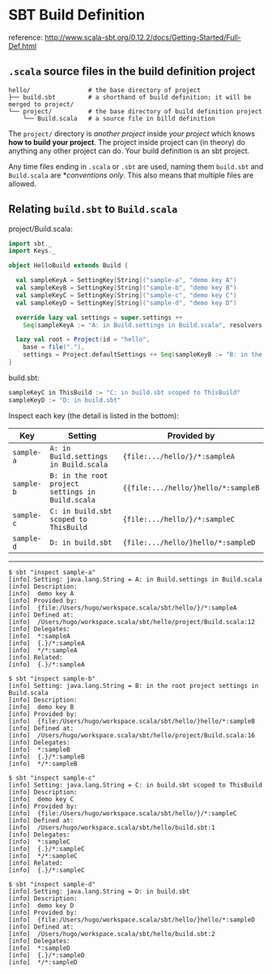 # SBT Build Definition

reference: http://www.scala-sbt.org/0.12.2/docs/Getting-Started/Full-Def.html

## `.scala` source files in the build definition project
```
hello/                # the base directory of project
├── build.sbt         # a shorthand of build definition; it will be merged to project/
└── project/          # the base directory of build definition project
    └── Build.scala   # a source file in billd definition
```

The `project/` directory is *another project* inside *your project* which knows **how to build your project**. The project inside project can (in theory) do anything any other project can do. Your build definition is an sbt project.

Any time files ending in `.scala` or `.sbt` are used, naming them `build.sbt` and `Build.scala` are **conventions only*. This also means that multiple files are allowed.

## Relating `build.sbt` to `Build.scala`

project/Build.scala:
```scala
import sbt._
import Keys._

object HelloBuild extends Build {

  val sampleKeyA = SettingKey[String]("sample-a", "demo key A")
  val sampleKeyB = SettingKey[String]("sample-b", "demo key B")
  val sampleKeyC = SettingKey[String]("sample-c", "demo key C")
  val sampleKeyD = SettingKey[String]("sample-d", "demo key D")

  override lazy val settings = super.settings ++
    Seq(sampleKeyA := "A: in Build.settings in Build.scala", resolvers := Seq())

  lazy val root = Project(id = "hello",
    base = file("."),
    settings = Project.defaultSettings ++ Seq(sampleKeyB := "B: in the root project settings in Build.scala"))
}
```

build.sbt:
```scala
sampleKeyC in ThisBuild := "C: in build.sbt scoped to ThisBuild"
sampleKeyD := "D: in build.sbt"
```

Inspect each key (the detail is listed in the bottom):

| Key | Setting | Provided by | 
|-----|---------|-------------|
| `sample-a` | `A: in Build.settings in Build.scala` | `{file:.../hello/}/*:sampleA` |
| `sample-b` | `B: in the root project settings in Build.scala` | `{{file:.../hello/}hello/*:sampleB` |
| `sample-c` | `C: in build.sbt scoped to ThisBuild` | `{file:.../hello/}/*:sampleC` |
| `sample-d` | `D: in build.sbt` | `{file:.../hello/}hello/*:sampleD` |

___
```
$ sbt "inspect sample-a"
[info] Setting: java.lang.String = A: in Build.settings in Build.scala
[info] Description:
[info] 	demo key A
[info] Provided by:
[info] 	{file:/Users/hugo/workspace.scala/sbt/hello/}/*:sampleA
[info] Defined at:
[info] 	/Users/hugo/workspace.scala/sbt/hello/project/Build.scala:12
[info] Delegates:
[info] 	*:sampleA
[info] 	{.}/*:sampleA
[info] 	*/*:sampleA
[info] Related:
[info] 	{.}/*:sampleA
```

```
$ sbt "inspect sample-b"
[info] Setting: java.lang.String = B: in the root project settings in Build.scala
[info] Description:
[info] 	demo key B
[info] Provided by:
[info] 	{file:/Users/hugo/workspace.scala/sbt/hello/}hello/*:sampleB
[info] Defined at:
[info] 	/Users/hugo/workspace.scala/sbt/hello/project/Build.scala:16
[info] Delegates:
[info] 	*:sampleB
[info] 	{.}/*:sampleB
[info] 	*/*:sampleB
```

```
$ sbt "inspect sample-c"
[info] Setting: java.lang.String = C: in build.sbt scoped to ThisBuild
[info] Description:
[info] 	demo key C
[info] Provided by:
[info] 	{file:/Users/hugo/workspace.scala/sbt/hello/}/*:sampleC
[info] Defined at:
[info] 	/Users/hugo/workspace.scala/sbt/hello/build.sbt:1
[info] Delegates:
[info] 	*:sampleC
[info] 	{.}/*:sampleC
[info] 	*/*:sampleC
[info] Related:
[info] 	{.}/*:sampleC
```

```
$ sbt "inspect sample-d"
[info] Setting: java.lang.String = D: in build.sbt
[info] Description:
[info] 	demo key D
[info] Provided by:
[info] 	{file:/Users/hugo/workspace.scala/sbt/hello/}hello/*:sampleD
[info] Defined at:
[info] 	/Users/hugo/workspace.scala/sbt/hello/build.sbt:2
[info] Delegates:
[info] 	*:sampleD
[info] 	{.}/*:sampleD
[info] 	*/*:sampleD
```
